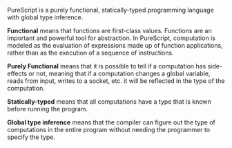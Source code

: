 PureScript is a purely functional, statically-typed programming language with global type inference.

**Functional** means that functions are first-class values.
Functions are an important and powerful tool for abstraction.
In PureScript, computation is modeled as the evaluation of expressions made up of function applications, rather than as the execution of a sequence of instructions.

**Purely Functional** means that it is possible to tell if a computation has side-effects or not, meaning that if a computation changes a global variable, reads from input, writes to a socket, etc. it will be reflected in the type of the computation.

**Statically-typed** means that all computations have a type that is known before running the program.

**Global type inference** means that the compiler can figure out the type of computations in the entire program without needing the programmer to specify the type.
